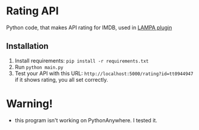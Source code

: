 # Rating API
Python code, that makes API rating for IMDB, used in [LAMPA plugin](https://aartzz.github.io/imdb.js)

## Installation
1. Install requirements: ```pip install -r requirements.txt```
2. Run ```python main.py```
3. Test your API with this URL: ```http://localhost:5000/rating?id=tt0944947```
   if it shows rating, you all set correctly.

# Warning!
- this program isn't working on PythonAnywhere. I tested it.
